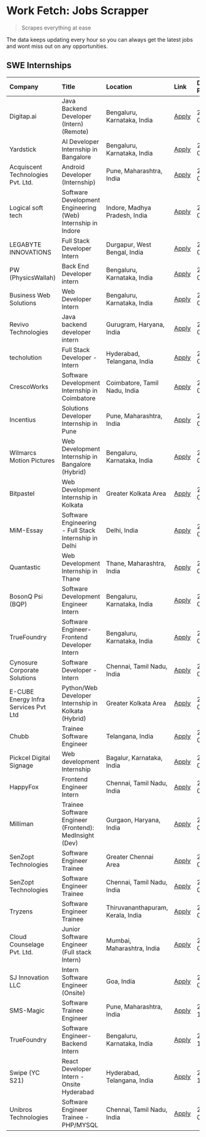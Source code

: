 # Work Fetch: Jobs Scrapper
> Scrapes everything at ease

The data keeps updating every hour so you can always get the latest jobs and wont miss out on any opportunities.

## SWE Internships
<!--START_SECTION:workfetch-->
| Company                              | Title                                                       | Location                          | Link                                                                                                                                                                                                                                                                                       | Date Posted   |
|:-------------------------------------|:------------------------------------------------------------|:----------------------------------|:-------------------------------------------------------------------------------------------------------------------------------------------------------------------------------------------------------------------------------------------------------------------------------------------|:--------------|
| Digitap.ai                           | Java Backend Developer (Intern) (Remote)                    | Bengaluru, Karnataka, India       | [Apply](https://in.linkedin.com/jobs/view/java-backend-developer-intern-remote-at-digitap-ai-3912072525?refId=PfCOnZ3hjQbsVLbdkZEyaQ%3D%3D&trackingId=vQqSu6zoQWac6iBH9JnZTg%3D%3D&position=17&pageNum=0&trk=public_jobs_jserp-result_search-card)                                         | 2024-04-26    |
| Yardstick                            | AI Developer Internship in Bangalore                        | Bengaluru, Karnataka, India       | [Apply](https://in.linkedin.com/jobs/view/ai-developer-internship-in-bangalore-at-yardstick-3912040150?refId=2dOeoM9POHRT6AA6bRsOsg%3D%3D&trackingId=ROeqVfAHlVugsjWXfuQiCg%3D%3D&position=1&pageNum=1&trk=public_jobs_jserp-result_search-card)                                           | 2024-04-26    |
| Acquiscent Technologies Pvt. Ltd.    | Android Developer (Internship)                              | Pune, Maharashtra, India          | [Apply](https://in.linkedin.com/jobs/view/android-developer-internship-at-acquiscent-technologies-pvt-ltd-3909395375?refId=2dOeoM9POHRT6AA6bRsOsg%3D%3D&trackingId=1M1O3RLay6TpLMQSmZKuvw%3D%3D&position=21&pageNum=1&trk=public_jobs_jserp-result_search-card)                            | 2024-04-26    |
| Logical soft tech                    | Software Development Engineering (Web) Internship in Indore | Indore, Madhya Pradesh, India     | [Apply](https://in.linkedin.com/jobs/view/software-development-engineering-web-internship-in-indore-at-logical-soft-tech-3911339813?refId=PfCOnZ3hjQbsVLbdkZEyaQ%3D%3D&trackingId=Pexvg26Omnwo7JOog2J4mQ%3D%3D&position=24&pageNum=0&trk=public_jobs_jserp-result_search-card)             | 2024-04-25    |
| LEGABYTE INNOVATIONS                 | Full Stack Developer Intern                                 | Durgapur, West Bengal, India      | [Apply](https://in.linkedin.com/jobs/view/full-stack-developer-intern-at-legabyte-innovations-3909242720?refId=PfCOnZ3hjQbsVLbdkZEyaQ%3D%3D&trackingId=zHfLYvgBK5agIEyKkmEVSQ%3D%3D&position=22&pageNum=0&trk=public_jobs_jserp-result_search-card)                                        | 2024-04-24    |
| PW (PhysicsWallah)                   | Back End Developer intern                                   | Bengaluru, Karnataka, India       | [Apply](https://in.linkedin.com/jobs/view/back-end-developer-intern-at-pw-physicswallah-3907293630?refId=PfCOnZ3hjQbsVLbdkZEyaQ%3D%3D&trackingId=1taQ4fd%2BfTPIdEBu1yyrMg%3D%3D&position=21&pageNum=0&trk=public_jobs_jserp-result_search-card)                                            | 2024-04-22    |
| Business Web Solutions               | Web Developer Intern                                        | Bengaluru, Karnataka, India       | [Apply](https://in.linkedin.com/jobs/view/web-developer-intern-at-business-web-solutions-3906717928?refId=PfCOnZ3hjQbsVLbdkZEyaQ%3D%3D&trackingId=LmtiN9b59%2BVTX0z0l6x1ng%3D%3D&position=14&pageNum=0&trk=public_jobs_jserp-result_search-card)                                           | 2024-04-20    |
| Revivo Technologies                  | Java backend developer intern                               | Gurugram, Haryana, India          | [Apply](https://in.linkedin.com/jobs/view/java-backend-developer-intern-at-revivo-technologies-3906034446?refId=2dOeoM9POHRT6AA6bRsOsg%3D%3D&trackingId=JyMiHGdTDgIJn8Cz%2BeLSlw%3D%3D&position=2&pageNum=1&trk=public_jobs_jserp-result_search-card)                                      | 2024-04-19    |
| techolution                          | Full Stack Developer - Intern                               | Hyderabad, Telangana, India       | [Apply](https://in.linkedin.com/jobs/view/full-stack-developer-intern-at-techolution-3904814977?refId=2dOeoM9POHRT6AA6bRsOsg%3D%3D&trackingId=sViQKZP3tPbzDscNCrhCiA%3D%3D&position=3&pageNum=1&trk=public_jobs_jserp-result_search-card)                                                  | 2024-04-18    |
| CrescoWorks                          | Software Development Internship in Coimbatore               | Coimbatore, Tamil Nadu, India     | [Apply](https://in.linkedin.com/jobs/view/software-development-internship-in-coimbatore-at-crescoworks-3904327953?refId=PfCOnZ3hjQbsVLbdkZEyaQ%3D%3D&trackingId=T8uGUy5LJa3EbeaswsE9Fg%3D%3D&position=5&pageNum=0&trk=public_jobs_jserp-result_search-card)                                | 2024-04-17    |
| Incentius                            | Solutions Developer Internship in Pune                      | Pune, Maharashtra, India          | [Apply](https://in.linkedin.com/jobs/view/solutions-developer-internship-in-pune-at-incentius-3904329499?refId=PfCOnZ3hjQbsVLbdkZEyaQ%3D%3D&trackingId=X4UlIuhu19%2BIMCxoELhodA%3D%3D&position=12&pageNum=0&trk=public_jobs_jserp-result_search-card)                                      | 2024-04-17    |
| Wilmarcs Motion Pictures             | Web Development Internship in Bangalore (Hybrid)            | Bengaluru, Karnataka, India       | [Apply](https://in.linkedin.com/jobs/view/web-development-internship-in-bangalore-hybrid-at-wilmarcs-motion-pictures-3904333111?refId=2dOeoM9POHRT6AA6bRsOsg%3D%3D&trackingId=QPomPDJ1WfFfbUg%2FroBSbQ%3D%3D&position=6&pageNum=1&trk=public_jobs_jserp-result_search-card)                | 2024-04-17    |
| Bitpastel                            | Web Development Internship in Kolkata                       | Greater Kolkata Area              | [Apply](https://in.linkedin.com/jobs/view/web-development-internship-in-kolkata-at-bitpastel-3903194722?refId=2dOeoM9POHRT6AA6bRsOsg%3D%3D&trackingId=AtbN2XoT9xx2M97WthQ6AA%3D%3D&position=23&pageNum=1&trk=public_jobs_jserp-result_search-card)                                         | 2024-04-16    |
| MiM-Essay                            | Software Engineering - Full Stack Internship in Delhi       | Delhi, India                      | [Apply](https://in.linkedin.com/jobs/view/software-engineering-full-stack-internship-in-delhi-at-mim-essay-3901647332?refId=PfCOnZ3hjQbsVLbdkZEyaQ%3D%3D&trackingId=dj5diR6VZjlufscSfM2GMA%3D%3D&position=16&pageNum=0&trk=public_jobs_jserp-result_search-card)                           | 2024-04-15    |
| Quantastic                           | Web Development Internship in Thane                         | Thane, Maharashtra, India         | [Apply](https://in.linkedin.com/jobs/view/web-development-internship-in-thane-at-quantastic-3888221292?refId=2dOeoM9POHRT6AA6bRsOsg%3D%3D&trackingId=cXzGFQmZhS%2FdoqRsK5ShFg%3D%3D&position=25&pageNum=1&trk=public_jobs_jserp-result_search-card)                                        | 2024-04-08    |
| BosonQ Psi (BQP)                     | Software Development Engineer Intern                        | Bengaluru, Karnataka, India       | [Apply](https://in.linkedin.com/jobs/view/software-development-engineer-intern-at-bosonq-psi-bqp-3888328596?refId=PfCOnZ3hjQbsVLbdkZEyaQ%3D%3D&trackingId=jbte9lbuWqs3ZQOm7Jeocg%3D%3D&position=23&pageNum=0&trk=public_jobs_jserp-result_search-card)                                     | 2024-04-06    |
| TrueFoundry                          | Software Engineer- Frontend Developer Intern                | Bengaluru, Karnataka, India       | [Apply](https://in.linkedin.com/jobs/view/software-engineer-frontend-developer-intern-at-truefoundry-3887320206?refId=PfCOnZ3hjQbsVLbdkZEyaQ%3D%3D&trackingId=N982wxPtJ1c0cbyvlFayfw%3D%3D&position=11&pageNum=0&trk=public_jobs_jserp-result_search-card)                                 | 2024-04-05    |
| Cynosure Corporate Solutions         | Software Developer -Intern                                  | Chennai, Tamil Nadu, India        | [Apply](https://in.linkedin.com/jobs/view/software-developer-intern-at-cynosure-corporate-solutions-3884767755?refId=PfCOnZ3hjQbsVLbdkZEyaQ%3D%3D&trackingId=EsQLtoBXxrSJ1kmt%2FG4k%2Bg%3D%3D&position=15&pageNum=0&trk=public_jobs_jserp-result_search-card)                              | 2024-04-04    |
| E-CUBE Energy Infra Services Pvt Ltd | Python/Web Developer Internship in Kolkata (Hybrid)         | Greater Kolkata Area              | [Apply](https://in.linkedin.com/jobs/view/python-web-developer-internship-in-kolkata-hybrid-at-e-cube-energy-infra-services-pvt-ltd-3882160442?refId=PfCOnZ3hjQbsVLbdkZEyaQ%3D%3D&trackingId=EGlaA%2BpZYz1ht3FOX9EQrA%3D%3D&position=6&pageNum=0&trk=public_jobs_jserp-result_search-card) | 2024-04-02    |
| Chubb                                | Trainee Software Engineer                                   | Telangana, India                  | [Apply](https://in.linkedin.com/jobs/view/trainee-software-engineer-at-chubb-3909641440?refId=PfCOnZ3hjQbsVLbdkZEyaQ%3D%3D&trackingId=%2FKdn%2BBmauwzvacxeTVr0HQ%3D%3D&position=13&pageNum=0&trk=public_jobs_jserp-result_search-card)                                                     | 2024-03-30    |
| Pickcel Digital Signage              | Web development Internship                                  | Bagalur, Karnataka, India         | [Apply](https://in.linkedin.com/jobs/view/web-development-internship-at-pickcel-digital-signage-3849506118?refId=2dOeoM9POHRT6AA6bRsOsg%3D%3D&trackingId=8pHaUchKkjSNwJt%2BHQl2WA%3D%3D&position=24&pageNum=1&trk=public_jobs_jserp-result_search-card)                                    | 2024-03-08    |
| HappyFox                             | Frontend Engineer Intern                                    | Chennai, Tamil Nadu, India        | [Apply](https://in.linkedin.com/jobs/view/frontend-engineer-intern-at-happyfox-3848357951?refId=2dOeoM9POHRT6AA6bRsOsg%3D%3D&trackingId=xEWuCSfnAujP8xtdSaZIUA%3D%3D&position=20&pageNum=1&trk=public_jobs_jserp-result_search-card)                                                       | 2024-03-07    |
| Milliman                             | Trainee Software Engineer (Frontend): MedInsight (Dev)      | Gurgaon, Haryana, India           | [Apply](https://in.linkedin.com/jobs/view/trainee-software-engineer-frontend-medinsight-dev-at-milliman-3792874280?refId=PfCOnZ3hjQbsVLbdkZEyaQ%3D%3D&trackingId=%2FT82goK8KGfB3iZi3Z34AA%3D%3D&position=8&pageNum=0&trk=public_jobs_jserp-result_search-card)                             | 2024-03-01    |
| SenZopt Technologies                 | Software Engineer Trainee                                   | Greater Chennai Area              | [Apply](https://in.linkedin.com/jobs/view/software-engineer-trainee-at-senzopt-technologies-3827688781?refId=2dOeoM9POHRT6AA6bRsOsg%3D%3D&trackingId=k085dkSa%2BEsgsJN9CdjQkA%3D%3D&position=7&pageNum=1&trk=public_jobs_jserp-result_search-card)                                         | 2024-02-12    |
| SenZopt Technologies                 | Software Engineer Trainee                                   | Chennai, Tamil Nadu, India        | [Apply](https://in.linkedin.com/jobs/view/software-engineer-trainee-at-senzopt-technologies-3827686880?refId=2dOeoM9POHRT6AA6bRsOsg%3D%3D&trackingId=ZAcO4tagD1p0xmFOzCPqYw%3D%3D&position=19&pageNum=1&trk=public_jobs_jserp-result_search-card)                                          | 2024-02-12    |
| Tryzens                              | Software Engineer Trainee                                   | Thiruvananthapuram, Kerala, India | [Apply](https://in.linkedin.com/jobs/view/software-engineer-trainee-at-tryzens-3809363491?refId=2dOeoM9POHRT6AA6bRsOsg%3D%3D&trackingId=ggnsIIrkpcyaObqiJ4M19Q%3D%3D&position=8&pageNum=1&trk=public_jobs_jserp-result_search-card)                                                        | 2024-01-18    |
| Cloud Counselage Pvt. Ltd.           | Junior Software Engineer (Full stack Intern)                | Mumbai, Maharashtra, India        | [Apply](https://in.linkedin.com/jobs/view/junior-software-engineer-full-stack-intern-at-cloud-counselage-pvt-ltd-3803132814?refId=PfCOnZ3hjQbsVLbdkZEyaQ%3D%3D&trackingId=%2F6xx30WCiqaq46U%2Bz1EcVg%3D%3D&position=25&pageNum=0&trk=public_jobs_jserp-result_search-card)                 | 2024-01-11    |
| SJ Innovation LLC                    | Intern Software Engineer (Onsite)                           | Goa, India                        | [Apply](https://in.linkedin.com/jobs/view/intern-software-engineer-onsite-at-sj-innovation-llc-3799959011?refId=2dOeoM9POHRT6AA6bRsOsg%3D%3D&trackingId=wehk5MXnJSiCtNvUv89Y8Q%3D%3D&position=15&pageNum=1&trk=public_jobs_jserp-result_search-card)                                       | 2024-01-11    |
| SMS-Magic                            | Software Trainee Engineer                                   | Pune, Maharashtra, India          | [Apply](https://in.linkedin.com/jobs/view/software-trainee-engineer-at-sms-magic-3761409781?refId=2dOeoM9POHRT6AA6bRsOsg%3D%3D&trackingId=Ft7QDqjflhjE13QARBDA%2Fw%3D%3D&position=4&pageNum=1&trk=public_jobs_jserp-result_search-card)                                                    | 2023-11-16    |
| TrueFoundry                          | Software Engineer-Backend Intern                            | Bengaluru, Karnataka, India       | [Apply](https://in.linkedin.com/jobs/view/software-engineer-backend-intern-at-truefoundry-3779508170?refId=2dOeoM9POHRT6AA6bRsOsg%3D%3D&trackingId=PzU5OvUSD6EyG5f7%2FC4a5A%3D%3D&position=5&pageNum=1&trk=public_jobs_jserp-result_search-card)                                           | 2023-11-10    |
| Swipe (YC S21)                       | React Developer Intern - Onsite Hyderabad                   | Hyderabad, Telangana, India       | [Apply](https://in.linkedin.com/jobs/view/react-developer-intern-onsite-hyderabad-at-swipe-yc-s21-3737600089?refId=2dOeoM9POHRT6AA6bRsOsg%3D%3D&trackingId=tYVIkAvFlwIObQYoLe68Bw%3D%3D&position=11&pageNum=1&trk=public_jobs_jserp-result_search-card)                                    | 2023-10-13    |
| Unibros Technologies                 | Software Engineer Trainee - PHP/MYSQL                       | Chennai, Tamil Nadu, India        | [Apply](https://in.linkedin.com/jobs/view/software-engineer-trainee-php-mysql-at-unibros-technologies-3656599241?refId=2dOeoM9POHRT6AA6bRsOsg%3D%3D&trackingId=HCqHucZ%2BEp2snqBrT691wQ%3D%3D&position=9&pageNum=1&trk=public_jobs_jserp-result_search-card)                               | 2023-06-12    |
<!--END_SECTION:workfetch-->
